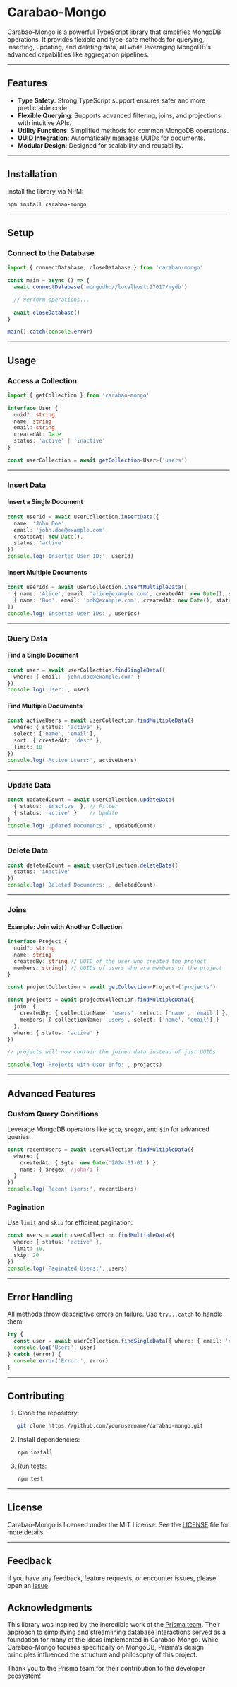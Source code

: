 
# **Carabao-Mongo**

Carabao-Mongo is a powerful TypeScript library that simplifies MongoDB operations. It provides flexible and type-safe methods for querying, inserting, updating, and deleting data, all while leveraging MongoDB's advanced capabilities like aggregation pipelines.

---

## **Features**

- **Type Safety**: Strong TypeScript support ensures safer and more predictable code.
- **Flexible Querying**: Supports advanced filtering, joins, and projections with intuitive APIs.
- **Utility Functions**: Simplified methods for common MongoDB operations.
- **UUID Integration**: Automatically manages UUIDs for documents.
- **Modular Design**: Designed for scalability and reusability.

---

## **Installation**

Install the library via NPM:

```bash
npm install carabao-mongo
```

---

## **Setup**

### Connect to the Database

```typescript
import { connectDatabase, closeDatabase } from 'carabao-mongo'

const main = async () => {
  await connectDatabase('mongodb://localhost:27017/mydb')

  // Perform operations...

  await closeDatabase()
}

main().catch(console.error)
```

---

## **Usage**

### Access a Collection

```typescript
import { getCollection } from 'carabao-mongo'

interface User {
  uuid?: string
  name: string
  email: string
  createdAt: Date
  status: 'active' | 'inactive'
}

const userCollection = await getCollection<User>('users')
```

---

### Insert Data

#### Insert a Single Document

```typescript
const userId = await userCollection.insertData({
  name: 'John Doe',
  email: 'john.doe@example.com',
  createdAt: new Date(),
  status: 'active'
})
console.log('Inserted User ID:', userId)
```

#### Insert Multiple Documents

```typescript
const userIds = await userCollection.insertMultipleData([
  { name: 'Alice', email: 'alice@example.com', createdAt: new Date(), status: 'active' },
  { name: 'Bob', email: 'bob@example.com', createdAt: new Date(), status: 'inactive' }
])
console.log('Inserted User IDs:', userIds)
```

---

### Query Data

#### Find a Single Document

```typescript
const user = await userCollection.findSingleData({
  where: { email: 'john.doe@example.com' }
})
console.log('User:', user)
```

#### Find Multiple Documents

```typescript
const activeUsers = await userCollection.findMultipleData({
  where: { status: 'active' },
  select: ['name', 'email'],
  sort: { createdAt: 'desc' },
  limit: 10
})
console.log('Active Users:', activeUsers)
```

---

### Update Data

```typescript
const updatedCount = await userCollection.updateData(
  { status: 'inactive' }, // Filter
  { status: 'active' }    // Update
)
console.log('Updated Documents:', updatedCount)
```

---

### Delete Data

```typescript
const deletedCount = await userCollection.deleteData({
  status: 'inactive'
})
console.log('Deleted Documents:', deletedCount)
```

---

### Joins

#### Example: Join with Another Collection

```typescript
interface Project {
  uuid?: string
  name: string
  createdBy: string // UUID of the user who created the project
  members: string[] // UUIDs of users who are members of the project
}

const projectCollection = await getCollection<Project>('projects')

const projects = await projectCollection.findMultipleData({
  join: {
    createdBy: { collectionName: 'users', select: ['name', 'email'] },
    members: { collectionName: 'users', select: ['name', 'email'] }
  },
  where: { status: 'active' }
})

// projects will now contain the joined data instead of just UUIDs

console.log('Projects with User Info:', projects)
```

---

## **Advanced Features**

### Custom Query Conditions

Leverage MongoDB operators like `$gte`, `$regex`, and `$in` for advanced queries:

```typescript
const recentUsers = await userCollection.findMultipleData({
  where: {
    createdAt: { $gte: new Date('2024-01-01') },
    name: { $regex: /john/i }
  }
})
console.log('Recent Users:', recentUsers)
```

### Pagination

Use `limit` and `skip` for efficient pagination:

```typescript
const users = await userCollection.findMultipleData({
  where: { status: 'active' },
  limit: 10,
  skip: 20
})
console.log('Paginated Users:', users)
```

---

## **Error Handling**

All methods throw descriptive errors on failure. Use `try...catch` to handle them:

```typescript
try {
  const user = await userCollection.findSingleData({ where: { email: 'notfound@example.com' } })
  console.log('User:', user)
} catch (error) {
  console.error('Error:', error)
}
```

---

## **Contributing**

1. Clone the repository:
```bash
   git clone https://github.com/yourusername/carabao-mongo.git
```
2. Install dependencies:
   ```bash
   npm install
   ```
3. Run tests:
   ```bash
   npm test
   ```

---

## **License**

Carabao-Mongo is licensed under the MIT License. See the [LICENSE](https://github.com/TinyRabarioelina/carabao-mongo/blob/main/LICENSE) file for more details.

---

## **Feedback**

If you have any feedback, feature requests, or encounter issues, please open an [issue](https://github.com/TinyRabarioelina/carabao-mongo/issues).

## **Acknowledgments**

This library was inspired by the incredible work of the [Prisma team](https://www.prisma.io/). Their approach to simplifying and streamlining database interactions served as a foundation for many of the ideas implemented in Carabao-Mongo. While Carabao-Mongo focuses specifically on MongoDB, Prisma’s design principles influenced the structure and philosophy of this project.

Thank you to the Prisma team for their contribution to the developer ecosystem!
